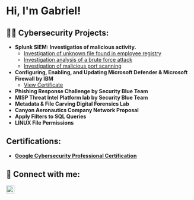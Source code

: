 <h1>Hi, I'm Gabriel!

<h2>👨‍💻 Cybersecurity Projects:</h2>

- <b>Splunk SIEM: Investigatios of malicious activity.</b>
  - [Investigation of unknown file found in employee registry](https://github.com/GBinion2020/SplunkSIEMLab/blob/main/Lab3.md)
  - [Investigation analysis of a brute force attack](https://github.com/GBinion2020/SplunkSIEMLab/blob/main/README.md)
  - [Investigation of malicious port scanning](https://github.com/GBinion2020/SplunkSIEMLab/blob/main/LAB2.md)
- <b>Configuring, Enabling, and Updating Microsoft Defender & Microsoft Firewall by IBM</b>
  - [View Certificate](https://coursera.org/share/ce34f484414697b98085b27b5d3791c1)
- <b>Phishing Response Challenge by Security Blue Team</b>
- <b>MISP Threat Intel Platform lab by Security Blue Team</b>
- <b>Metadata & File Carving Digital Forensics Lab</b>
- <b>Canyon Aeronautics Company Network Proposal</b>
- <b>Apply Filters to SQL Queries</b>
- <b>LINUX File Permissions<b/>
<h2>Certifications:</h2>

- [Google Cybersecurity Professional Certification](https://coursera.org/share/7030f832cab7dc2984a41b9d29092706)

<h2> 🤳 Connect with me:</h2>


[<img align="left" alt="JoshMadakor | LinkedIn" width="22px" src="https://cdn.jsdelivr.net/npm/simple-icons@v3/icons/linkedin.svg" />][linkedin]


[linkedin]: https://linkedin.com/in/gabriel-binion

<!--
**joshmadakor1/joshmadakor1** is a ✨ _special_ ✨ repository because its `README.md` (this file) appears on your GitHub profile.

Here are some ideas to get you started:

- 🔭 I’m currently working on ...
- 🌱 I’m currently learning ...
- 👯 I’m looking to collaborate on ...
- 🤔 I’m looking for help with ...
- 💬 Ask me about ...
- 📫 How to reach me: ...
- 😄 Pronouns: ...
- ⚡ Fun fact: ...
-->
